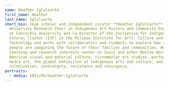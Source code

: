 ```yaml
---
name: Heather Igloliorte
first_name: Heather
last_name: Igloliorte
short_bio: Inuk scholar and independent curator **Heather Igloliorte** holds the
  University Research Chair in Indigenous Art History and Community Engagement
  at Concordia University and Co-Director of the Initiative for Indigenous
  Futures Cluster (IIF) in the Milieux Institute for Arts, Culture and
  Technology and works with collaborators and students to explore how Indigenous
  people are imagining the future of their families and communities. Her
  teaching and research interests center on Inuit and other Native North
  American visual and material culture, circumpolar art studies, performance and
  media art, the global exhibition of Indigenous arts and culture, and issues of
  colonization, sovereignty, resistance and resurgence.
portraits:
  - media: 2022/05/heather-igloliorte
---
```

